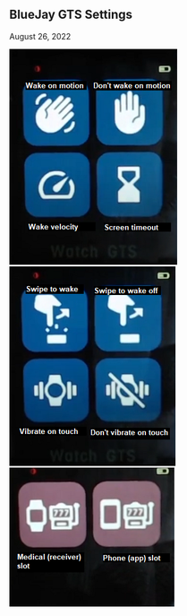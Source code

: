 ## BlueJay GTS Settings  
August 26, 2022  

![](./images/bj_stngs_motion.png)  
![](./images/bj_stngs_touch.png)  
![](./images/bj_stngs_slots.png)  
